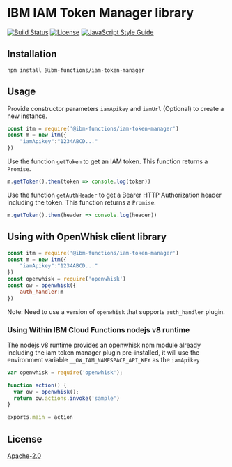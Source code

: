 # IBM IAM Token Manager library

[![Build Status](https://travis-ci.org/ibm-functions/iam-token-manager.svg?branch=master)](https://travis-ci.org/ibm-functions/iam-token-manager)
[![License](https://img.shields.io/badge/license-Apache--2.0-blue.svg)](http://www.apache.org/licenses/LICENSE-2.0)
[![JavaScript Style Guide](https://img.shields.io/badge/code_style-standard-brightgreen.svg)](https://standardjs.com)


## Installation
```
npm install @ibm-functions/iam-token-manager
```

## Usage
Provide constructor parameters `iamApikey` and `iamUrl` (Optional) to create a new instance.
```javascript
const itm = require('@ibm-functions/iam-token-manager')
const m = new itm({
    "iamApikey":"1234ABCD..."
})
```

Use the function `getToken` to get an IAM token. This function returns a `Promise`.
```javascript
m.getToken().then(token => console.log(token))
```

Use the function `getAuthHeader` to get a Bearer HTTP Authorization header including the token. This function returns a `Promise`.
```javascript
m.getToken().then(header => console.log(header))
```

## Using with OpenWhisk client library
```javascript
const itm = require('@ibm-functions/iam-token-manager')
const m = new itm({
    "iamApikey":"1234ABCD..."
})
const openwhisk = require('openwhisk')
const ow = openwhisk({
    auth_handler:m
})
```
Note: Need to use a version of `openwhisk` that supports `auth_handler` plugin.

### Using Within IBM Cloud Functions nodejs v8 runtime
The nodejs v8 runtime provides an openwhisk npm module already including the iam token manager plugin pre-installed, it will use the environment variable `__OW_IAM_NAMESPACE_API_KEY` as the `iamApikey`
```javascript
var openwhisk = require('openwhisk');

function action() {
  var ow = openwhisk();
  return ow.actions.invoke('sample')
}

exports.main = action
```

## License
[Apache-2.0](LICENSE.txt)